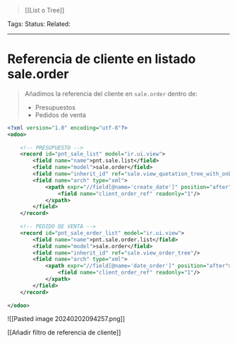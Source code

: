 > [[List o Tree]]

Tags: 
Status: 
Related: 

___

# Referencia de cliente en listado sale.order

> Añadimos la referencia del cliente en `sale.order` dentro de:
> 	- Presupuestos
> 	- Pedidos de venta

```xml
<?xml version="1.0" encoding="utf-8"?>  
<odoo>  
	
	<!-- PRESUPUESTO -->
    <record id="pnt_sale_list" model="ir.ui.view">  
        <field name="name">pnt.sale.list</field>  
        <field name="model">sale.order</field>  
        <field name="inherit_id" ref="sale.view_quotation_tree_with_onboarding"/>  
        <field name="arch" type="xml">  
            <xpath expr="//field[@name='create_date']" position="after">  
                <field name="client_order_ref" readonly="1"/>  
            </xpath>  
        </field>  
    </record>  
    
	<!-- PEDIDO DE VENTA -->
    <record id="pnt_sale_order_list" model="ir.ui.view">  
        <field name="name">pnt.sale.order.list</field>  
        <field name="model">sale.order</field>  
        <field name="inherit_id" ref="sale.view_order_tree"/>  
        <field name="arch" type="xml">  
            <xpath expr="//field[@name='date_order']" position="after">  
                <field name="client_order_ref" readonly="1"/>  
            </xpath>  
        </field>  
    </record>  
    
</odoo>
```

![[Pasted image 20240202094257.png]]

[[Añadir filtro de referencia de cliente]]